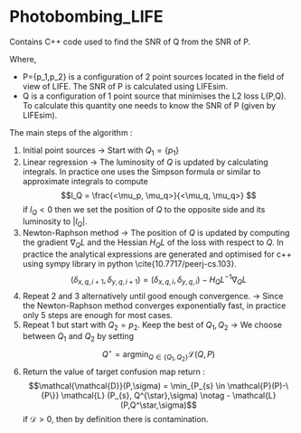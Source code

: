 # Photobombing_LIFE

Contains C++ code used to find the SNR of Q from the SNR of P.

Where, 
- P={p_1,p_2} is a configuration of 2 point sources located in the field of view of LIFE. The SNR of P is calculated using LIFEsim. 
- Q is a configuration of 1 point source that minimises the L2 loss L(P,Q). To calculate this quantity one needs to know the SNR of P (given by LIFEsim).

The main steps of the algorithm :
1. Initial point sources -> Start with $Q_1 = \{p_1\}$
2. Linear regression -> The luminosity of $Q$ is updated by calculating integrals. In practice one uses the Simpson formula or similar to approximate integrals to compute $$l_Q = \frac{<\mu_p, \mu_q>}{<\mu_q, \mu_q>} $$
  if $l_Q < 0$ then we set the position of $Q$ to the opposite side and its luminosity to $|l_Q|$.
3. Newton-Raphson method -> The position of $Q$ is updated by computing the gradient $\nabla_Q L$ and the Hessian $H_Q L$ of the loss with respect to $Q$. In practice the analytical expressions are generated and optimised for c++ using sympy library in python \cite{10.7717/peerj-cs.103}.
    $$(\delta_{x,q,i+1} ,\delta_{y,q,i+1}) = (\delta_{x,q,i} ,\delta_{y,q,i}) - H_Q L^{-1}\nabla_Q L $$ 
4. Repeat 2 and 3 alternatively until good enough convergence. -> Since the Newton-Raphson method converges exponentially fast, in practice only 5 steps are enough for most cases.
5. Repeat 1 but start with $Q_2=p_2$. Keep the best of $Q_1,Q_2$ -> We choose between $Q_1$ and $Q_2$ by setting $$ Q^{\star} = \mbox{argmin}_{Q \in \{Q_1,Q_2\}} \mathcal{L}(Q,P)$$
6. Return the value of target confusion map 
    return : $$\mathcal{\mathcal{D}}(P,\sigma) = \min_{P_{s} \in \mathcal{P}(P)-\{P\}} \mathcal{L} (P_{s}, Q^{\star},\sigma) \notag - \mathcal{L}(P,Q^\star,\sigma)$$
    if $\mathcal{D} > 0$, then by definition there is contamination.
